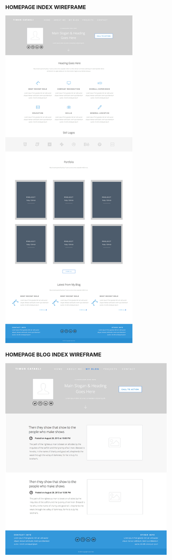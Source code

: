 ### HOMEPAGE INDEX WIREFRAME
![Homepage Wireframe](imgs/wireframe-index.png)

### HOMEPAGE BLOG INDEX WIREFRAME
![Homepage Wireframe](imgs/wireframe-blog-index.png)